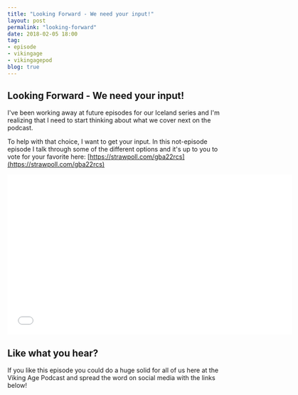 ```yaml
---
title: "Looking Forward - We need your input!"
layout: post
permalink: "looking-forward"
date: 2018-02-05 18:00
tag:
- episode
- vikingage
- vikingagepod
blog: true
---
```


## Looking Forward - We need your input!

I've been working away at future episodes for our Iceland series and I'm realizing that I need to start thinking about what we cover next on the podcast.
 
To help with that choice, I want to get your input. In this not-episode episode I talk through some of the different options and it's up to you to vote for your favorite here: [https://strawpoll.com/gba22rcs](https://strawpoll.com/gba22rcs)

<iframe style="border: none" src="//html5-player.libsyn.com/embed/episode/id/6227938/height/360/width/640/theme/standard/autonext/no/thumbnail/yes/autoplay/no/preload/no/no_addthis/no/direction/backward/" height="360" width="640" scrolling="no"  allowfullscreen webkitallowfullscreen mozallowfullscreen oallowfullscreen msallowfullscreen></iframe>


## Like what you hear?
If you like this episode you could do a huge solid for all of us here at the Viking Age Podcast and spread the word on social media with the links below!
